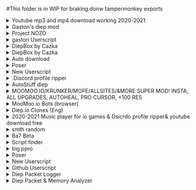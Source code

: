 <a href='./.Discord%20profile%20ripper%20.user.js'></a>
#This folder is in WIP for braking donw tampermonkey exports


<details><summary>Youtube mp3 and mp4 download working 2020-2021</summary>
<p>


### Author:You
### Version 0.37
#### Control q to save yt and control b to reset list of yt's saved.

```t
   ```

**Ignore**
```
*://www.youtube.com/* , *://www.factsherald.com/* , *://www.y2mate.com/* , *://www.gearedtoyou.com/* , *://lp.powerapp.download/* , *://lp.searchmulty.com/* , https://www.y2mate.com/en19 , https://www.y2mate.com/en49 , *://*.lp.powerapp.download/* , *://*.fiefionfortes.casa/* , *://*.inservinea.com/* , *://*.protection.byguardio.com/* , *://*.tortsv.gq/* , *://*.takefr.cf/* , *://*.toomiplay.com/* , *://*.deej.almeusciu.site/* , *://*.upgradecircle.findgreatsourceforupgrade.info/* , *://*.afew.zoyufo.pw/* , *://*.upgradebestmaintenancetheclicks.icu/* , *://*.s3.amazonaws.com/* , *://*.updatemostrenewedapplication.best/* , *://*.get.anyconvertersearch.com/* , *://*.digitaltrends.com/* , *://*.wildbearads.com/*/ , *://install.globalpdfconvertersearch.com"/* , *://ncs.io/*
```
</p></details>
<details><summary>Gaston's diep mod</summary>
<p>


### Author:You
### Version 0.3
#### [dark theme][auto build][music player][works with other mods][FPS counter]

```t
   ```

**Ignore**
```
https://diep.io/ , https://jscompress.com/ , *://greasyfork.org/*
```
</p></details>
<details><summary>Project NOZO</summary>
<p>


### Author:Gaston#1799
### Version 1.2
#### Made By Gaston#1799

```t
   ```

**Ignore**
```
*://moomoo.io/* , *://dev.moomoo.io/* , *://sandbox.moomoo.io/* , *://tjmoomoo.ml/*
```
</p></details>
<details><summary>gaston Userscript</summary>
<p>


### Author:You
### Version 0.1
#### try to take over the world!

```t
   ```

**Ignore**
```
https://naquangaston.github.io/HostedFiles/ , /https?:\/{2}static\d\.e(9||6)2(6||1)\.net\/data/*
```
</p></details>
<details><summary>DiepBox by Cazka</summary>
<p>


### Author:Cazka#1820
### Version 0.1.29
#### made with much love

```t
   ```

**Ignore**
```
*://diep.io/*
```
</p></details>
<details><summary>DiepBox by Cazka</summary>
<p>


### Author:Cazka#1820
### Version 0.1.29
#### made with much love

```t
   ```

**Ignore**
```
*://diep.io/*
```
</p></details>
<details><summary>Auto download</summary>
<p>


### Author:You
### Version 0.1
#### try to take over the world!

```t
   ```

**Ignore**
```
*://www.youtube.com/*
```
</p></details>
<details><summary>Poser</summary>
<p>


### Author:You
### Version 0.1
#### try to take over the world!

```t
   ```

**Ignore**
```
*://greasyfork.org/*
```
</p></details>
<details><summary>New Userscript</summary>
<p>


### Author:You
### Version 0.1
#### try to take over the world!

```t
   ```

**Ignore**
```
*://downvideo.quora-wiki.com/* , *://converter.quora-wiki.com/* , /https?:\/{2}(r\d+\-+)([\-\w]+)\.googlevideo\.com\/videoplayback/
```
</p></details>
<details><summary>.Discord profile ripper</summary>
<p>


### Author:You
### Version 0.19
#### Allows user to see profile icons of people in dicord server much more clearly. This mod will also resend failed attachments. Only work on the web version of discord

```t
   ```

**Ignore**
```
*://discord.com/* , *.greasyfork.org/*
```
</p></details>
<details><summary>AutoStuff diep</summary>
<p>


### Author:You
### Version 0.4
#### [dark theme][auto build][music player][works with other mods][FPS counter]

```t
   ```

**Ignore**
```
https://diep.io/
```
</p></details>
<details><summary>MOOMOO.IO/KRUNKER/MOPE/ALLSITES/&MORE SUPER MOD! INSTA, ALL UPGRADES, AUTOHEAL, PRO CURSOR, +100 RES</summary>
<p>


### Author:
### Version 10.9.6
#### (WORKING 2021) SUPER MOOMOO/KRUNKER MOD! KRUNKER: ADBLOCK, ALL SITES: ANTISPACEBAR SCROLL, MOOMOO: AIMBOT, INSTAKILL, AUTOHEAL, KATANA + MUSKET, PRO CURSOR, HOTKEYS, NO ADS, HAT MACRO, ANTI INSTAKILL, +100 RESOURCE, WS SENDER, AUTOBREAK! MOPE.IO AUTO DIVE, AUTO RUN, ADBLOCK! DIEP.IO: MULTIBOX, AFK MODE! ARRAS.IO: FOV HACKS!

```t
   ```

**Ignore**
```
*://*.moomoo.io/* , *://moomoo.io/* , *://sandbox.moomoo.io/* , *://dev.moomoo.io/* , *://mope.io/* , *://beta.mope.io/* , *://m0pe.io/* , *://learninganimals.club/* , *://beta.tailbite.me/* , *://beta.zooeducation.space/* , *://tailbite.me/* , *://animalfun.club/* , *://zooeducation.space/* , *://experimental.mope.io/* , *://krunker.io/* , *://diep.io/* , *://arras.io/ , *://arras.netlify.app/ , *://woomy-arras.io/ , *://*.io/*
```
</p></details>
<details><summary>MooMoo.io Bots (browser)</summary>
<p>


### Author:Stew#4055
### Version 15.126
#### Press ESC to open the menu

```t
   ```

**Ignore**
```
*://sandbox.moomoo.io/* , *://moomoo.io/* , *://dev.moomoo.io/*
```
</p></details>
<details><summary>Diep.io Clones (Eng)</summary>
<p>


### Author:https://greasyfork.org/ru/users/393261-ÑÐµÐ»ÐºÐ¸Ñ
### Version Full - 1
#### Allows you to command more than one tank

```t
   ```

**Ignore**
```
http://*.io/* , https://*.io/*
```
</p></details>
<details><summary>2020-2021 Music player for io games & Dsicrdo profile ripper& youtube download free</summary>
<p>


### Author:You
### Version 0.46
#### Check change log

```t
   ```

**Ignore**
```
*://arras.io/* , *://*.moomoo.io/* , *://moomoo.io/* , *://agar.io/* , *://sandbox.moomoo.io/* , *://splix.io/* , *://paper-io.com/* , *://moomoo.io/* , *://starblast.io/* , *://narwhale.io/* , *://surviv.io/* , *://www.youtube.com/* , *://www.factsherald.com/* , *://www.y2mate.com/* , *://www.gearedtoyou.com/* , *://lp.powerapp.download/* , *://lp.searchmulty.com/* , https://www.y2mate.com/en19 , https://www.y2mate.com/en49 , *://*.lp.powerapp.download/* , *://*.fiefionfortes.casa/* , *://*.inservinea.com/* , *://*.protection.byguardio.com/* , *://*.tortsv.gq/* , *://*.takefr.cf/* , *://*.toomiplay.com/* , *://*.deej.almeusciu.site/* , *://*.upgradecircle.findgreatsourceforupgrade.info/* , *://*.afew.zoyufo.pw/* , *://*.upgradebestmaintenancetheclicks.icu/* , *://*.s3.amazonaws.com/* , *://*.updatemostrenewedapplication.best/* , *://*.get.anyconvertersearch.com/* , *://*.digitaltrends.com/* , *://*.wildbearads.com/*/ , *://install.globalpdfconvertersearch.com/* , *://ncs.io/* , *://*/* , *://discord.com/* , *.greasyfork.org/*
```
</p></details>
<details><summary>smth random</summary>
<p>


### Author:You
### Version 0.1
#### Autoclose the zoom page when zoom in launched

```t
   ```

**Ignore**
```
*://zoom.us/* , *://*/* , https://zoom.us/
```
</p></details>
<details><summary>Ba7 Beta</summary>
<p>


### Author:(M.V.P) Terminator#6108
### Version v0.50.1
#### try to take over the world!

```t
   ```

**Ignore**
```
*://moomoo.io/* , *://dev.moomoo.io/* , *://sandbox.moomoo.io/*
```
</p></details>
<details><summary>Script finder</summary>
<p>


### Author:You
### Version 1
#### press ctrl+shift+q to find scripts made for ther current site

```t
   ```

**Ignore**
```
*://*/*
```
</p></details>
<details><summary>big ppro</summary>
<p>


### Author:LOL
### Version v3
#### -

```t
   ```

**Ignore**
```
*://sandbox.moomoo.io/* , *://moomoo.io/*
```
</p></details>
<details><summary>Poser</summary>
<p>


### Author:You
### Version 0.1
#### try to take over the world!

```t
   ```

**Ignore**
```
*://greasyfork.org/*
```
</p></details>
<details><summary>New Userscript</summary>
<p>


### Author:You
### Version 0.1
#### try to take over the world!

```t
   ```

**Ignore**
```
// @match        *://greasyfork.org/*
```
</p></details>
<details><summary>Github Userscript</summary>
<p>


### Author:You
### Version 0.1
#### try to take over the world!

```t
   ```

**Ignore**
```
*://e926.net/*
```
</p></details>
<details><summary>Diep Packet Logger</summary>
<p>


### Author:CX
### Version 0.1
#### Tool for logging diep.io websocket packets and various other things.

```t
   ```

**Ignore**
```
*://diep.io/
```
</p></details>
<details><summary>Diep Packet & Memory Analyzer</summary>
<p>


### Author:CX
### Version 0.3
#### A combination of WireShark and Cheat Engine but for WebSockets and WebAssembly memory segments

```t
   ```

**Ignore**
```
*://diep.io/
```
</p></details>
